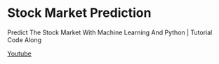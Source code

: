 # Stock Market Prediction 
Predict The Stock Market With Machine Learning And Python | Tutorial Code Along

[Youtube](https://www.youtube.com/watch?v=1O_BenficgE)
